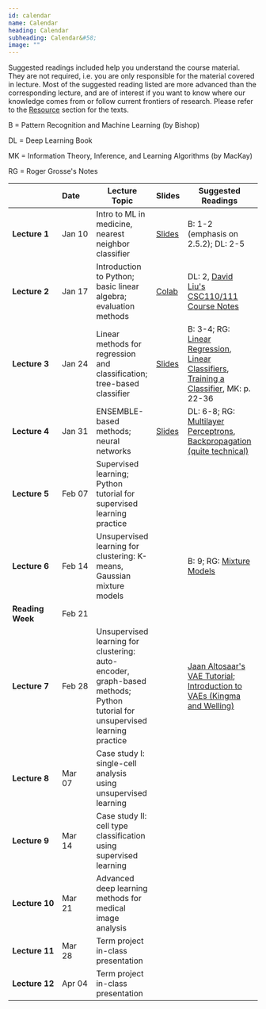 ```yaml
---
id: calendar
name: Calendar
heading: Calendar
subheading: Calendar&#58;
image: ""
---
```


Suggested readings included help you understand the course material. They are not required, i.e. you are only responsible for the material covered in lecture. Most of the suggested reading listed are more advanced than the corresponding lecture, and are of interest if you want to know where our knowledge comes from or follow current frontiers of research. Please refer to the [Resource](#Resource) section for the texts.

B = Pattern Recognition and Machine Learning (by Bishop)

DL = Deep Learning Book

MK = Information Theory, Inference, and Learning Algorithms (by MacKay)

RG = Roger Grosse's Notes

|       | Date&nbsp;&nbsp;&nbsp;&nbsp;    | Lecture Topic                  | Slides  | Suggested Readings | Deliverables
|-------|----|------------------------|---------|------------------------------------------|-----------------
| **Lecture&nbsp;1** | Jan 10 | Intro to ML in medicine, nearest neighbor classifier | [Slides](assets/slides/Lecture01.pdf)  | B: 1-2 (emphasis on 2.5.2); DL: 2-5   |
| **Lecture&nbsp;2** | Jan 17  | Introduction to Python; basic linear algebra; evaluation methods |  [Colab](https://colab.research.google.com/drive/1UgLyIneMrMNHXAhdrxGvD0CfdwQl6IZ9?usp=sharing)  | DL: 2, [David Liu's CSC110/111 Course Notes](https://www.teach.cs.toronto.edu/~csc110y/fall/notes/)  |
| **Lecture&nbsp;3** | Jan 24  | Linear methods for regression and classification; tree-based classifier | [Slides](assets/slides/Lecture03.pdf) |  B: 3-4; RG: [Linear Regression](https://csc413-uoft.github.io/2021/assets/readings/L01a.pdf), [Linear Classifiers](https://csc413-uoft.github.io/2021/assets/readings/L01b.pdf), [Training a Classifier](https://csc413-uoft.github.io/2021/assets/readings/L01c.pdf), MK: p. 22-36 | 
| **Lecture&nbsp;4** | Jan 31  | ENSEMBLE-based methods; neural networks  |  [Slides](assets/slides/Lecture04.pdf)  |  DL: 6-8; RG: [Multilayer Perceptrons](https://csc413-uoft.github.io/2021/assets/readings/L02a.pdf), [Backpropagation (quite technical)](https://csc413-uoft.github.io/2021/assets/readings/L02b.pdf)  | Assignment #1 Due
| **Lecture&nbsp;5** | Feb 07  | Supervised learning; Python tutorial for supervised learning practice  |   |   |
| **Lecture&nbsp;6** | Feb 14  | Unsupervised learning for clustering: K-means, Gaussian mixture models |   | B: 9; RG: [Mixture Models](https://www.cs.toronto.edu/~rgrosse/courses/csc311_f21/readings/Mixture%20Modeling.pdf)  | Assignment #2 Due
| **Reading Week** | Feb 21  |   |  |   |
| **Lecture&nbsp;7** | Feb 28   | Unsupervised learning for clustering: auto-encoder, graph-based methods; Python tutorial for unsupervised learning practice  |   |  [Jaan Altosaar's VAE Tutorial](https://jaan.io/what-is-variational-autoencoder-vae-tutorial/); [Introduction to VAEs (Kingma and Welling)](https://arxiv.org/abs/1906.02691)  |
| **Lecture&nbsp;8** | Mar 07   | Case study I: single-cell analysis using unsupervised learning |    |   |
| **Lecture&nbsp;9** | Mar 14  | Case study II: cell type classification using supervised learning  |  |   |
| **Lecture&nbsp;10** | Mar 21  | Advanced deep learning methods for medical image analysis |  |  | Assignment #3 Due
| **Lecture&nbsp;11** | Mar 28  | Term project in-class presentation |   |   |
| **Lecture&nbsp;12** | Apr 04   | Term project in-class presentation |   |   |
